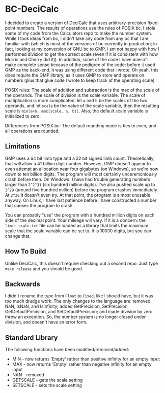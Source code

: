 BC-DeciCalc
===========

I decided to create a version of DeciCalc that uses arbitrary-precision fixed-point numbers. The results of operations use the rules of POSIX bc. I stole some of my code from the Calculators repo to make the number system. While I took ideas from bc, I didn't take any code from any bc that I am familiar with (which is most of the versions of bc currently in production; in fact, looking at my conversion of GNU bc to GMP, I am not happy with how I performed division to get the correct scale (even if it is consistent with how Morris and Cherry did it)). In addition, some of the code I have doesn't make complete sense because of the pedigree of the code: before it used GMP as the back-end, it was using different code that I wrote. Oh yeah, this does require the GMP library, as it uses GMP to store and operate on numbers (plus that glue code I wrote to keep track of the operating scale).

POSIX rules: The scale of addition and subtraction is the max of the scale of the operands. The scale of division is the scale variable. The scale of multiplication is more complicated: let `a` and `b` be the scales of the two operands, and let `scale` be the value of the scale variable, then the resulting scale is `min(a+b, max(scale, a, b))`. Also, the default scale variable is initialized to zero.

Differences from POSIX bc: The default rounding mode is ties to even, and all operations are rounded.


Limitations
-----------

GMP uses a 64 bit limb type and a 32 bit signed limb count. Theoretically, that will allow a 41 billion digit number. However, GMP doesn't appear to even attempt an allocation near four gigabytes (on Windows), so we're now down to ten billion digits. The program will most certainly unceremoniously crash before then. On Windows: I have had trouble generating numbers larger than `2^2^31` (six hundred million digits). I've also pushed scale up to `2^29` (around five hundred million) before the program crashes immediately. At `2^30` it doesn't even try. At that point, the program is almost unusable anyway. On Linux, I have lost patience before I have constructed a number that causes the program to crash.

You can probably "use" the program with a hundred million digits on each side of the decimal point. Your mileage will vary. If it is a concern: the `limit_scale.txt` file can be loaded as a library that limits the maximum scale that the scale variable can be set to. It is 10000 digits, but you can change that.


How To Build
------------

Unlike DeciCalc, this doesn't require checking out a second repo. Just type `make release` and you should be good.


Backwards
---------

I didn't rename the type from `Float` to `Fixed`, like I should have, but it was too much drudge work. The only changes to the language are: removed NaN, IsNaN, and IsInfinity; added GetPrecision, SetPrecision, GetDefaultPrecision, and SetDefaultPrecision; and made division by zero throw an exception. So, the number system is no longer closed under division, and doesn't have an error form.


Standard Library
----------------

The following functions have been modified/removed/added:

* MIN - now returns 'Empty' rather than positive infinity for an empty input
* MAX - now returns 'Empty' rather than negative infinity for an empty input
* NAN - removed
* GETSCALE - gets the scale setting
* SETSCALE - sets the scale setting
